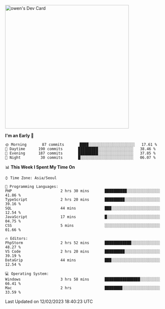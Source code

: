 <a href="https://app.daily.dev/owen_9066"><img src="https://api.daily.dev/devcards/51e5c69f10114f2abe0ae390c27b0828.png?r=hyb" width="400" alt="owen's Dev Card"/></a>

 
 <!--START_SECTION:waka-->
**I'm an Early 🐤** 

```text
🌞 Morning       87 commits       ████░░░░░░░░░░░░░░░░░░░░░   17.61 % 
🌆 Daytime      190 commits       █████████░░░░░░░░░░░░░░░░   38.46 % 
🌃 Evening      187 commits       █████████░░░░░░░░░░░░░░░░   37.85 % 
🌙 Night         30 commits       █░░░░░░░░░░░░░░░░░░░░░░░░   06.07 % 

```


📊 **This Week I Spent My Time On** 

```text
⌚︎ Time Zone: Asia/Seoul

💬 Programming Languages: 
PHP                      2 hrs 30 mins       ██████████░░░░░░░░░░░░░░░   41.86 % 
TypeScript               2 hrs 20 mins       █████████░░░░░░░░░░░░░░░░   39.16 % 
SQL                      44 mins             ███░░░░░░░░░░░░░░░░░░░░░░   12.54 % 
JavaScript               17 mins             █░░░░░░░░░░░░░░░░░░░░░░░░   04.75 % 
CSS                      5 mins              ░░░░░░░░░░░░░░░░░░░░░░░░░   01.66 % 

🔥 Editors: 
PhpStorm                 2 hrs 52 mins       ████████████░░░░░░░░░░░░░   48.27 % 
VS Code                  2 hrs 20 mins       █████████░░░░░░░░░░░░░░░░   39.19 % 
DataGrip                 44 mins             ███░░░░░░░░░░░░░░░░░░░░░░   12.54 % 

💻 Operating System: 
Windows                  3 hrs 58 mins       ████████████████░░░░░░░░░   66.41 % 
Mac                      2 hrs               ████████░░░░░░░░░░░░░░░░░   33.59 % 

```


 Last Updated on 12/02/2023 18:40:23 UTC
<!--END_SECTION:waka-->
